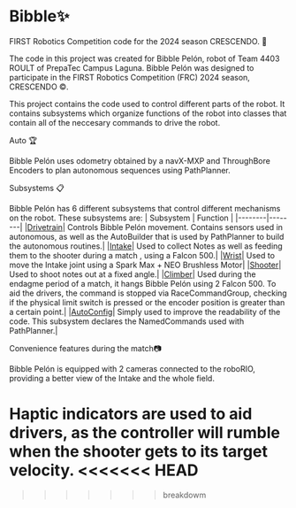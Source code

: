 # Bibble✨
FIRST Robotics Competition code for the 2024 season CRESCENDO. 🎼

The code in this project was created for Bibble Pelón, robot of Team 4403 ROULT of PrepaTec Campus Laguna. Bibble Pelón was designed to participate in the FIRST Robotics Competition (FRC) 2024 season, CRESCENDO ©️.

This project contains the code used to control different parts of the robot. It contains subsystems which organize functions of the robot into classes that contain all of the neccesary commands to drive the robot.

Auto 🏆

Bibble Pelón uses odometry obtained by a navX-MXP and ThroughBore Encoders to plan autonomous sequences using PathPlanner.

Subsystems 📋

Bibble Pelón has 6 different subsystems that control different mechanisms on the robot. These subsystems are:
| Subsystem | Function |
|--------|--------|
|[Drivetrain](https://github.com/ROULT4403/FRC_2024/blob/breakdowm/src/main/java/frc/robot/subsystems/TankDrive.java)| 	Controls Bibble Pelón movement. Contains sensors used in autonomous, as well as the AutoBuilder that is used by PathPlanner to build the autonomous routines.|
|[Intake](https://github.com/ROULT4403/FRC_2024/blob/breakdowm/src/main/java/frc/robot/subsystems/Intake.java)| 	Used to collect Notes as well as feeding them to the shooter during a match , using a Falcon 500.|
|[Wrist](https://github.com/ROULT4403/FRC_2024/blob/breakdowm/src/main/java/frc/robot/subsystems/Wrist.java)| 	Used to move the Intake joint using a Spark Max + NEO Brushless Motor|
|[Shooter](https://github.com/ROULT4403/FRC_2024/blob/breakdowm/src/main/java/frc/robot/subsystems/shooter.java)| 	Used to shoot notes out at a fixed angle.|
|[Climber](https://github.com/ROULT4403/FRC_2024/blob/breakdowm/src/main/java/frc/robot/subsystems/Climber.java)| 	Used during the endagme period of a match, it hangs Bibble Pelón using 2 Falcon 500. To aid the drivers, the command is stopped via RaceCommandGroup, checking if the physical limit switch is pressed or the encoder position is greater than a certain point.|
|[AutoConfig](https://github.com/ROULT4403/FRC_2024/blob/breakdowm/src/main/java/frc/robot/subsystems/TankDrive.java)| 	Simply used to improve the readability of the code. This subsystem declares the NamedCommands used with PathPlanner.|


Convenience features during the match📷

Bibble Pelón is equipped with 2 cameras connected to the roboRIO, providing a better view of the Intake and the whole field.

Haptic indicators are used to aid drivers, as the controller will rumble when the shooter gets to its target velocity.
<<<<<<< HEAD
=======



>>>>>>> breakdowm
